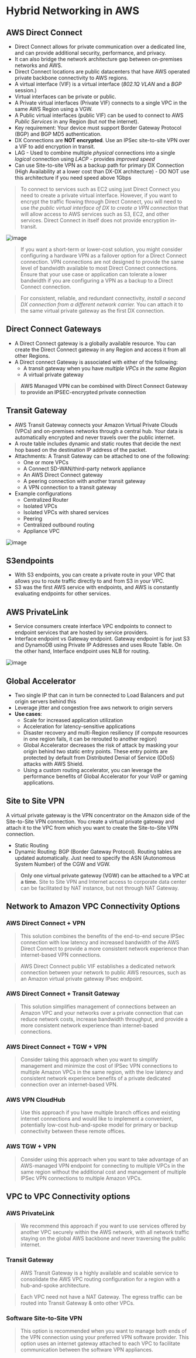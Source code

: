 # Hybrid Networking in AWS

## AWS Direct Connect
- Direct Connect allows for private communication over a dedicated line, and can provide additional security, performance, and privacy.
- It can also bridge the network architecture gap between on-premises networks and AWS.
- Direct Connect locations are public datacenters that have AWS operated private backbone connectivity to AWS regions.
- A virtual interface (VIF) is a virtual interface (_802.1Q VLAN_ and a _BGP_ session.)
- Virtual interfaces can be private or public. 
- A Private virtual interfaces (Private VIF) connects to a single VPC in the same AWS Region using a VGW.
- A Public virtual interfaces (public VIF) can be used to connect to AWS _Public Services_ in any Region (but _not_ the internet).
- Key requirement: Your device must support Border Gateway Protocol (BGP) and BGP MD5 authentication.
- DX Connections are **NOT encrypted**. Use an IPSec site-to-site VPN over a VIF to add encryption in transit.
- LAG - Used to combine multiple _physical_ connections into a single _logical_ connection using _LACP_ - provides _improved speed_
- Can use Site-to-site VPN as a backup path for primary DX Connection (High Availability at a lower cost than DX-DX architecture) - DO NOT use this architecture if you need speed above 1Gbps

> To connect to services such as EC2 using just Direct Connect you need to create a private virtual interface. 
However, if you want to encrypt the traffic flowing through Direct Connect, you will need to use _the public virtual interface of DX to create a VPN connection_ that will allow access to AWS services such as S3, EC2, and other services. Direct Connect in itself does not provide encryption in-transit.

![image](https://user-images.githubusercontent.com/15995686/173286279-cc5571dc-fdeb-4c36-9836-d8006d5cf648.png)

> If you want a short-term or lower-cost solution, you might consider configuring a hardware VPN as a failover option for a Direct Connect connection. VPN connections are not designed to provide the same level of bandwidth available to most Direct Connect connections. Ensure that your use case or application can tolerate a lower bandwidth if you are configuring a VPN as a backup to a Direct Connect connection.

> For consistent, reliable, and redundant connectivity, _install a second DX connection from a different network carrier._ You can attach it to the same virtual private gateway as the first DX connection.

## Direct Connect Gateways

- A Direct Connect gateway is a globally available resource. You can create the Direct Connect gateway in any Region and access it from all other Regions.
- A Direct connect Gateway is associated with either of the following:
    - A transit gateway when you have _multiple VPCs in the same Region_
    - A virtual private gateway

> **AWS Managed VPN can be combined with Direct Connect Gateway to provide an IPSEC-encrypted private connection**

## Transit Gateway
- AWS Transit Gateway connects your Amazon Virtual Private Clouds (VPCs) and on-premises networks through a central hub. Your data is automatically encrypted and never travels over the public internet.
- A route table includes dynamic and static routes that decide the next hop based on the destination IP address of the packet.
- Attachments: A Transit Gateway can be attached to one of the following:
    - One or more VPCs
    - A Connect SD-WAN/third-party network appliance
    - An AWS Direct Connect gateway
    - A peering connection with another transit gateway
    - A VPN connection to a transit gateway
- Example configurations
    - Centralized Router
    - Isolated VPCs
    - Isolated VPCs with shared services
    - Peering
    - Centralized outbound routing
    - Appliance VPC
 
 ![image](https://user-images.githubusercontent.com/15995686/173280790-8b98c725-63a5-4e7f-8de2-2a48f862627e.png)
 
## S3endpoints
- With S3 endpoints, you can create a private route in your VPC that allows you to route traffic directly to and from S3 in your VPC. 
- S3 was the first AWS service with endpoints, and AWS is constantly evaluating endpoints for other services.

## AWS PrivateLink
- Service consumers create interface VPC endpoints to connect to endpoint services that are hosted by service providers.
- Interface endpoint vs Gateway endpoint. Gateway endpoint is for just S3 and DynamoDB using Private IP Addresses and uses Route Table. On the other hand, Interface endpoint uses NLB for routing.

![image](https://user-images.githubusercontent.com/15995686/173285636-b9ac14f8-e406-4f0a-8780-eb882a319bfa.png)

## Global Accelerator
- Two single IP that can in turn be connected to Load Balancers and put origin servers behind this
- Leverage jitter and congestion free aws network to origin servers
- **Use cases**:
    - Scale for increased application utilization
    - Acceleration for latency-sensitive applications
    - Disaster recovery and multi-Region resiliency (if compute resources in one region fails, it can be rerouted to another region)
    - Global Accelerator decreases the risk of attack by masking your origin behind two static entry points. These entry points are protected by default from Distributed Denial of Service (DDoS) attacks with AWS Shield.
    - Using a custom routing accelerator, you can leverage the performance benefits of Global Accelerator for your VoIP or gaming applications.


## Site to Site VPN

A virtual private gateway is the VPN concentrator on the Amazon side of the Site-to-Site VPN connection. You create a virtual private gateway and attach it to the VPC from which you want to create the Site-to-Site VPN connection.

- Static Routing
- Dynamic Routing: BGP (Border Gateway Protocol). Routing tables are updated automatically. Just need to specify the ASN (Autonomous System Number) of the CGW and VGW.

> **Only one virtual private gateway (VGW) can be attached to a VPC at a time.**
> Site to Site VPN and Internet access to corporate data center can be facilitated by NAT instance, but not through NAT Gateway.

## Network to Amazon VPC Connectivity Options

### AWS Direct Connect + VPN

> This solution combines the benefits of the end-to-end secure IPSec connection with low latency 
>and increased bandwidth of the AWS Direct Connect to provide a more consistent network experience 
>than internet-based VPN connections.

> AWS Direct Connect public VIF establishes a dedicated network connection between your network to public AWS resources, such as an Amazon virtual private gateway IPsec endpoint.

### AWS Direct Connect + Transit Gateway

> This solution simplifies management of connections between an Amazon VPC and your networks over a private connection 
>that can reduce network costs, increase bandwidth throughput, and provide a more consistent network experience 
>than internet-based connections.

### AWS Direct Connect + TGW + VPN

> Consider taking this approach when you want to simplify management and minimize the cost of IPSec VPN connections to multiple Amazon VPCs in the same region, 
>with the low latency and consistent network experience benefits of a private dedicated connection over an internet-based VPN. 

### AWS VPN CloudHub

>  Use this approach if you have multiple branch offices and existing internet connections and would like 
>to implement a convenient, potentially low-cost hub-and-spoke model for primary or backup connectivity 
>between these remote offices.

### AWS TGW + VPN

> Consider using this approach when you want to take advantage of an AWS-managed VPN endpoint for connecting to multiple VPCs 
>in the same region without the additional cost and management of multiple IPSec VPN connections to multiple Amazon VPCs.

## VPC to VPC Connectivity options

### AWS PrivateLink

> We recommend this approach if you want to use services offered by another VPC securely within the AWS network, 
>with all network traffic staying on the global AWS backbone and never traversing the public internet.

### Transit Gateway

> AWS Transit Gateway is a highly available and scalable service to consolidate the AWS VPC routing configuration for a region with a hub-and-spoke architecture.

> Each VPC need not have a NAT Gateway. The egress traffic can be routed into Transit Gateway & onto other VPCs.

### Software Site-to-Site VPN

> This option is recommended when you want to manage both ends of the VPN connection using your preferred VPN software provider. This option uses an internet gateway attached to each VPC to facilitate communication between the software VPN appliances.

 
